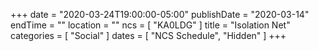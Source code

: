 +++
date = "2020-03-24T19:00:00-05:00"
publishDate = "2020-03-14"
endTime = ""
location = ""
ncs = [ "KA0LDG" ]
title = "Isolation Net"
categories = [ "Social" ]
dates = [ "NCS Schedule", "Hidden" ]
+++
